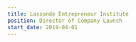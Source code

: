 ```yaml
---
title: Lassonde Entrepreneur Institute
position: Director of Company Launch
start_date: 2019-04-01
---
```

